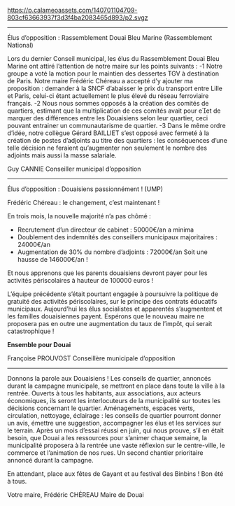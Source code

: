 https://p.calameoassets.com/140701104709-803cf63663937f3d3f4ba2083465d893/p2.svgz

---

Élus d’opposition : Rassemblement Douai Bleu Marine (Rassemblement National)

Lors du dernier Conseil municipal, les élus du Rassemblement Douai Bleu Marine ont attiré l’attention de notre maire sur les points suivants :
-1 Notre groupe a voté la motion pour le maintien des dessertes TGV à destination de Paris. Notre maire Frédéric Chéreau a accepté d’y ajouter ma proposition : demander à la SNCF d’abaisser le prix du transport entre Lille et Paris, celui-ci étant actuellement le plus élevé du réseau ferroviaire français.
-2 Nous nous sommes opposés à la création des comités de quartiers, estimant que la multiplication de ces comités avait pour eet de marquer des différences entre les Douaisiens selon leur quartier, ceci pouvant entrainer un communautarisme de quartier.
-3 Dans le même ordre d’idée, notre collègue Gérard BAILLIET s’est opposé avec fermeté à la création de postes d’adjoints au titre des quartiers : les conséquences d’une telle décision ne feraient qu’augmenter non seulement le nombre des adjoints mais aussi la masse salariale.

Guy CANNIE
Conseiller municipal d’opposition

---

Élus d’opposition : Douaisiens passionnément ! (UMP)

Frédéric Chéreau : le changement, c’est maintenant !

En trois mois, la nouvelle majorité n’a pas chômé :
- Recrutement d’un directeur de cabinet : 50000€/an a minima
- Doublement des indemnités des conseillers municipaux majoritaires : 24000€/an
- Augmentation de 30% du nombre d’adjoints : 72000€/an
Soit une hausse de 146000€/an !

Et nous apprenons que les parents douaisiens devront payer pour les activités périscolaires à hauteur de 100000 euros !

L’équipe précédente s’était pourtant engagée à poursuivre la politique de gratuité des activités périscolaires, sur le principe des contrats éducatifs municipaux. Aujourd’hui les élus socialistes et apparentés s’augmentent et les familles douaisiennes payent. Espérons que le nouveau maire ne proposera pas en outre une augmentation du taux de l’impôt, qui serait catastrophique !

**Ensemble pour Douai**

Françoise PROUVOST
Conseillère municipale d’opposition

---

Donnons la parole aux Douaisiens ! Les conseils de quartier, annoncés durant la campagne municipale, se mettront en place dans toute la ville à la rentrée. Ouverts à tous les habitants, aux associations, aux acteurs économiques, ils seront les interlocuteurs de la municipalité sur toutes les décisions concernant le quartier. Aménagements, espaces verts, circulation, nettoyage, éclairage : les conseils de quartier pourront donner un avis, émettre une suggestion, accompagner les élus et les services sur le terrain.
Après un mois d’essai réussi en juin, qui nous prouve, s’il en était besoin, que Douai a les ressources pour s’animer chaque semaine, la municipalité proposera à la rentrée une vaste réflexion sur le centre-ville, le commerce et l’animation de nos rues. Un second chantier prioritaire annoncé durant la campagne.

En attendant, place aux fêtes de Gayant et au festival des Binbins ! Bon été à tous.

Votre maire,
Frédéric CHÉREAU
Maire de Douai
